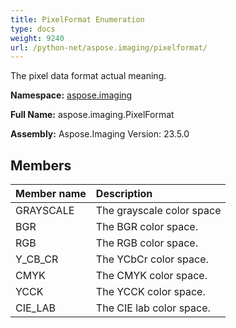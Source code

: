 ```yaml
---
title: PixelFormat Enumeration
type: docs
weight: 9240
url: /python-net/aspose.imaging/pixelformat/
---
```


The pixel data format actual meaning.

**Namespace:** [aspose.imaging](/imaging/python-net/aspose.imaging/)

**Full Name:** aspose.imaging.PixelFormat

**Assembly:**  Aspose.Imaging Version: 23.5.0

## **Members**
|**Member name**|**Description**|
| :- | :- |
|GRAYSCALE|The grayscale color space|
|BGR|The BGR color space.|
|RGB|The RGB color space.|
|Y_CB_CR|The YCbCr color space.|
|CMYK|The CMYK color space.|
|YCCK|The YCCK color space.|
|CIE_LAB|The CIE lab color space.|
